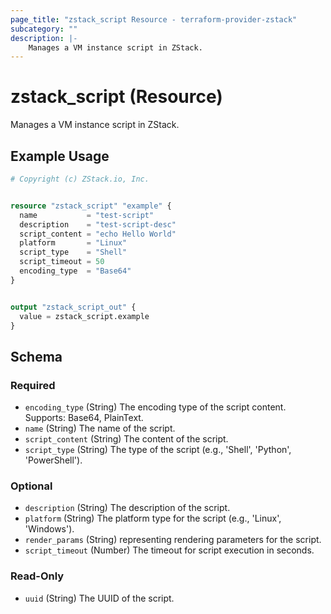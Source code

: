 ```yaml
---
page_title: "zstack_script Resource - terraform-provider-zstack"
subcategory: ""
description: |-
    Manages a VM instance script in ZStack.
---
```


# zstack_script (Resource)

Manages a VM instance script in ZStack.

## Example Usage

```terraform
# Copyright (c) ZStack.io, Inc.


resource "zstack_script" "example" {
  name           = "test-script"
  description    = "test-script-desc"
  script_content = "echo Hello World"
  platform       = "Linux"
  script_type    = "Shell"
  script_timeout = 50
  encoding_type  = "Base64"
}


output "zstack_script_out" {
  value = zstack_script.example
}
```

<!-- schema generated by tfplugindocs -->
## Schema

### Required

- `encoding_type` (String) The encoding type of the script content. Supports: Base64, PlainText.
- `name` (String) The name of the script.
- `script_content` (String) The content of the script.
- `script_type` (String) The type of the script (e.g., 'Shell', 'Python', 'PowerShell').

### Optional

- `description` (String) The description of the script.
- `platform` (String) The platform type for the script (e.g., 'Linux', 'Windows').
- `render_params` (String) representing rendering parameters for the script.
- `script_timeout` (Number) The timeout for script execution in seconds.

### Read-Only

- `uuid` (String) The UUID of the script.


